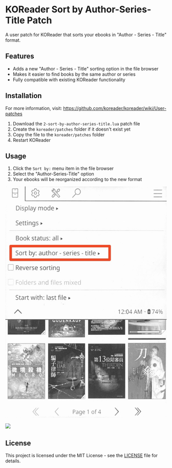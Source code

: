 # KOReader Sort by Author-Series-Title Patch

A user patch for KOReader that sorts your ebooks in "Author - Series - Title" format.

## Features

- Adds a new "Author - Series - Title" sorting option in the file browser
- Makes it easier to find books by the same author or series
- Fully compatible with existing KOReader functionality

## Installation

For more information, visit: https://github.com/koreader/koreader/wiki/User-patches

1. Download the `2-sort-by-author-series-title.lua` patch file
2. Create the `koreader/patches` folder if it doesn't exist yet
3. Copy the file to the `koreader/patches` folder
4. Restart KOReader

## Usage

1. Click the `Sort by:` menu item in the file browser
2. Select the "Author-Series-Title" option
3. Your ebooks will be reorganized according to the new format

![Screenshot](screenshot.jpeg)

<a href="https://www.buymeacoffee.com/chiahsien"><img src="https://img.buymeacoffee.com/button-api/?text=Buy me a coffee&emoji=&slug=chiahsien&button_colour=5F7FFF&font_colour=ffffff&font_family=Comic&outline_colour=000000&coffee_colour=FFDD00" /></a>

## License

This project is licensed under the MIT License - see the [LICENSE](LICENSE) file for details.
